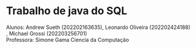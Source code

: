 #                                                                Trabalho de java do SQL
Alunos: Andrew Sueth (202202163635), Leonardo Oliveira (202202424188) , Michael Grossi (202203256701)                      
Professora: Simone Gama
Ciencia da Computação 
